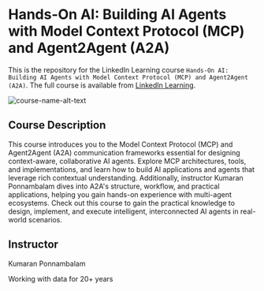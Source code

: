 # Hands-On AI: Building AI Agents with Model Context Protocol (MCP) and Agent2Agent (A2A)
This is the repository for the LinkedIn Learning course `Hands-On AI: Building AI Agents with Model Context Protocol (MCP) and Agent2Agent (A2A)`. The full course is available from [LinkedIn Learning][lil-course-url].

![course-name-alt-text][lil-thumbnail-url] 

## Course Description

This course introduces you to the Model Context Protocol (MCP) and Agent2Agent (A2A) communication frameworks essential for designing context-aware, collaborative AI agents. Explore MCP architectures, tools, and implementations, and learn how to build AI applications and agents that leverage rich contextual understanding. Additionally, instructor Kumaran Ponnambalam dives into A2A's structure, workflow, and practical applications, helping you gain hands-on experience with multi-agent ecosystems. Check out this course to gain the practical knowledge to design, implement, and execute intelligent, interconnected AI agents in real-world scenarios.

## Instructor

Kumaran Ponnambalam

Working with data for 20+ years


[0]: # (Replace these placeholder URLs with actual course URLs)

[lil-course-url]: https://www.linkedin.com/learning/hands-on-ai-building-ai-agents-with-model-context-protocol-mcp-and-agent2agent-a2a
[lil-thumbnail-url]: https://media.licdn.com/dms/image/v2/D4E0DAQEk9eDDyM1BhA/learning-public-crop_675_1200/B4EZh7TqMEGoAY-/0/1754415408708?e=2147483647&v=beta&t=0dIpyFdMLLo4p4eAU1B14BV_ODp9xNq3_9Urb76tFBQ

